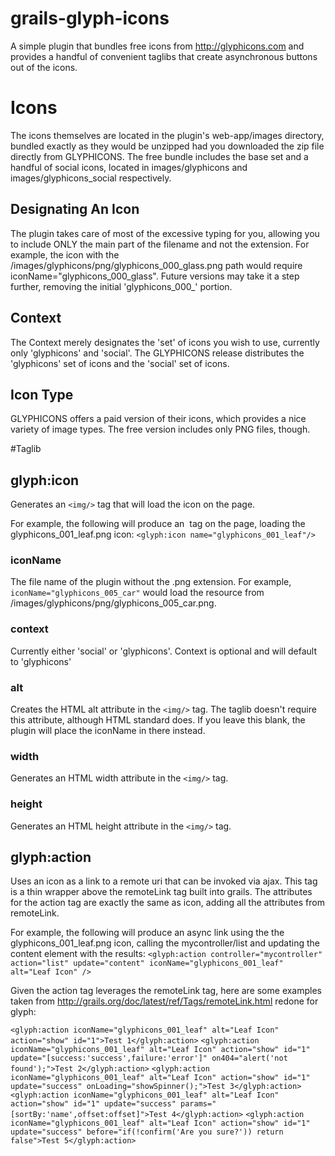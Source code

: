 grails-glyph-icons
==================

A simple plugin that bundles free icons from http://glyphicons.com and provides a handful of convenient taglibs that create asynchronous buttons out of the icons.

# Icons
The icons themselves are located in the plugin's web-app/images directory, bundled exactly as they would be unzipped had you downloaded the zip file directly from GLYPHICONS. The free bundle includes the base set and a handful of social icons, located in images/glyphicons and images/glyphicons_social respectively.

## Designating An Icon
The plugin takes care of most of the excessive typing for you, allowing you to include ONLY the main part of the filename and not the extension. For example, the icon with the /images/glyphicons/png/glyphicons_000_glass.png path would require iconName="glyphicons_000_glass". Future versions may take it a step further, removing the initial 'glyphicons_000_' portion.

## Context
The Context merely designates the 'set' of icons you wish to use, currently only 'glyphicons' and 'social'. The GLYPHICONS release distributes the 'glyphicons' set of icons and the 'social' set of icons.

## Icon Type
GLYPHICONS offers a paid version of their icons, which provides a nice variety of image types. The free version includes only PNG files, though.

#Taglib
## glyph:icon
Generates an `<img/>` tag that will load the icon on the page.

For example, the following will produce an <img/> tag on the page, loading the glyphicons_001_leaf.png icon:
    `<glyph:icon name="glyphicons_001_leaf"/>`

### iconName
The file name of the plugin without the .png extension. For example, `iconName="glyphicons_005_car"` would load the resource from /images/glyphicons/png/glyphicons_005_car.png.
### context
Currently either 'social' or 'glyphicons'. Context is optional and will default to 'glyphicons'
### alt
Creates the HTML alt attribute in the `<img/>` tag. The taglib doesn't require this attribute, although HTML standard does. If you leave this blank, the plugin will place the iconName in there instead.
### width
Generates an HTML width attribute in the `<img/>` tag.
### height
Generates an HTML height attribute in the `<img/>` tag.

## glyph:action
Uses an icon as a link to a remote uri that can be invoked via ajax. This tag is a thin wrapper above the remoteLink tag built into grails. The attributes for the action tag are exactly the same as icon, adding all the attributes from remoteLink.

For example, the following will produce an async link using the the glyphicons_001_leaf.png icon, calling the mycontroller/list and updating the content element with the results:
`<glyph:action controller="mycontroller" action="list" update="content" iconName="glyphicons_001_leaf" alt="Leaf Icon" />`

Given the action tag leverages the remoteLink tag, here are some examples taken from http://grails.org/doc/latest/ref/Tags/remoteLink.html redone for glyph:

`<glyph:action iconName="glyphicons_001_leaf" alt="Leaf Icon" action="show" id="1">Test 1</glyph:action>`
`<glyph:action iconName="glyphicons_001_leaf" alt="Leaf Icon" action="show" id="1"
update="[success:'success',failure:'error']" on404="alert('not found');">Test 2</glyph:action>`
`<glyph:action iconName="glyphicons_001_leaf" alt="Leaf Icon" action="show" id="1"
update="success" onLoading="showSpinner();">Test 3</glyph:action>`
`<glyph:action iconName="glyphicons_001_leaf" alt="Leaf Icon" action="show" id="1"
update="success" params="[sortBy:'name',offset:offset]">Test 4</glyph:action>`
`<glyph:action iconName="glyphicons_001_leaf" alt="Leaf Icon" action="show" id="1"
update="success" before="if(!confirm('Are you sure?')) return false">Test 5</glyph:action>`